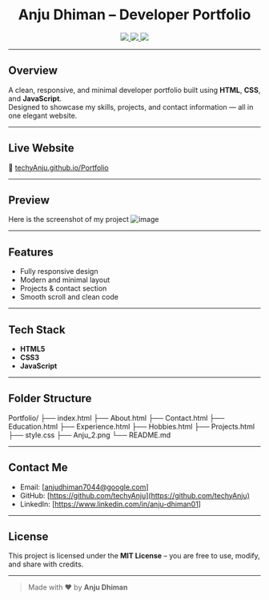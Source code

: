<h1 align="center">Anju Dhiman – Developer Portfolio</h1>

<p align="center">
  <a href="https://techyAnju.github.io/Portfolio/" target="_blank">
    <img src="https://img.shields.io/badge/Live-Demo-00C853?style=for-the-badge&logo=google-chrome&logoColor=white" />
  </a>
  <a href="https://developer.mozilla.org/en-US/docs/Web/HTML" target="_blank">
    <img src="https://img.shields.io/badge/HTML5-E34F26?style=for-the-badge&logo=html5&logoColor=white" />
  </a>
  <a href="https://developer.mozilla.org/en-US/docs/Web/CSS" target="_blank">
    <img src="https://img.shields.io/badge/CSS3-1572B6?style=for-the-badge&logo=css3&logoColor=white" />
  </a>
</p>





---

## Overview

A clean, responsive, and minimal developer portfolio built using **HTML**, **CSS**, and **JavaScript**.  
Designed to showcase my skills, projects, and contact information — all in one elegant website.

---

## Live Website

🔗 [techyAnju.github.io/Portfolio](https://techyAnju.github.io/Portfolio/)

---

## Preview
Here is the screenshot of my project 
![image](https://github.com/user-attachments/assets/2925f5ef-d42b-40d5-bb56-2bf64c364240)



---

## Features

-  Fully responsive design
-  Modern and minimal layout
-  Projects & contact section
-  Smooth scroll and clean code

---

## Tech Stack

- **HTML5**
- **CSS3**
- **JavaScript**

---

## Folder Structure

Portfolio/
├── index.html
├── About.html
├── Contact.html
├── Education.html
├── Experience.html
├── Hobbies.html
├── Projects.html
├── style.css
├── Anju_2.png
└── README.md


---

## Contact Me

- Email: [anjudhiman7044@google.com] 
- GitHub: [https://github.com/techyAnju](https://github.com/techyAnju)
- LinkedIn: [https://www.linkedin.com/in/anju-dhiman01]

---

## License

This project is licensed under the **MIT License** – you are free to use, modify, and share with credits.

---

> Made with ❤️ by **Anju Dhiman**


